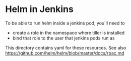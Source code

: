 # Helm in Jenkins

To be able to run helm inside a jenkins pod, you'll need to 
* create a role in the namespace where tiller is installed
* bind that role to the user that jenkins pods run as

This directory contains yaml for these resources.
See also https://github.com/helm/helm/blob/master/docs/rbac.md